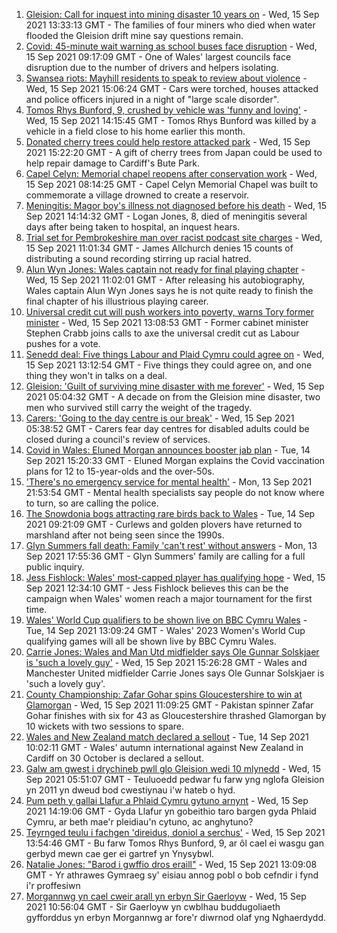 1. [Gleision: Call for inquest into mining disaster 10 years on](https://www.bbc.co.uk/news/uk-wales-58502559?at_medium=RSS&at_campaign=KARANGA) - Wed, 15 Sep 2021 13:33:13 GMT - The families of four miners who died when water flooded the Gleision drift mine say questions remain.
2. [Covid: 45-minute wait warning as school buses face disruption](https://www.bbc.co.uk/news/uk-wales-58569061?at_medium=RSS&at_campaign=KARANGA) - Wed, 15 Sep 2021 09:17:09 GMT - One of Wales' largest councils face disruption due to the number of drivers and helpers isolating.
3. [Swansea riots: Mayhill residents to speak to review about violence](https://www.bbc.co.uk/news/uk-wales-58571656?at_medium=RSS&at_campaign=KARANGA) - Wed, 15 Sep 2021 15:06:24 GMT - Cars were torched, houses attacked and police officers injured in a night of "large scale disorder".
4. [Tomos Rhys Bunford, 9, crushed by vehicle was 'funny and loving'](https://www.bbc.co.uk/news/uk-wales-58562140?at_medium=RSS&at_campaign=KARANGA) - Wed, 15 Sep 2021 14:15:45 GMT - Tomos Rhys Bunford was killed by a vehicle in a field close to his home earlier this month.
5. [Donated cherry trees could help restore attacked park](https://www.bbc.co.uk/news/uk-wales-58573775?at_medium=RSS&at_campaign=KARANGA) - Wed, 15 Sep 2021 15:22:20 GMT - A gift of cherry trees from Japan could be used to help repair damage to Cardiff's Bute Park.
6. [Capel Celyn: Memorial chapel reopens after conservation work](https://www.bbc.co.uk/news/uk-wales-58569060?at_medium=RSS&at_campaign=KARANGA) - Wed, 15 Sep 2021 08:14:25 GMT - Capel Celyn Memorial Chapel was built to commemorate a village drowned to create a reservoir.
7. [Meningitis: Magor boy's illness not diagnosed before his death](https://www.bbc.co.uk/news/uk-wales-58573694?at_medium=RSS&at_campaign=KARANGA) - Wed, 15 Sep 2021 14:14:32 GMT - Logan Jones, 8, died of meningitis several days after being taken to hospital, an inquest hears.
8. [Trial set for Pembrokeshire man over racist podcast site charges](https://www.bbc.co.uk/news/uk-wales-58571655?at_medium=RSS&at_campaign=KARANGA) - Wed, 15 Sep 2021 11:01:34 GMT - James Allchurch denies 15 counts of distributing a sound recording stirring up racial hatred.
9. [Alun Wyn Jones: Wales captain not ready for final playing chapter](https://www.bbc.co.uk/sport/rugby-union/58559156?at_medium=RSS&at_campaign=KARANGA) - Wed, 15 Sep 2021 11:02:01 GMT - After releasing his autobiography, Wales captain Alun Wyn Jones says he is not quite ready to finish the final chapter of his illustrious playing career.
10. [Universal credit cut will push workers into poverty, warns Tory former minister](https://www.bbc.co.uk/news/uk-politics-58501917?at_medium=RSS&at_campaign=KARANGA) - Wed, 15 Sep 2021 13:08:53 GMT - Former cabinet minister Stephen Crabb joins calls to axe the universal credit cut as Labour pushes for a vote.
11. [Senedd deal: Five things Labour and Plaid Cymru could agree on](https://www.bbc.co.uk/news/uk-wales-politics-58570118?at_medium=RSS&at_campaign=KARANGA) - Wed, 15 Sep 2021 13:12:54 GMT - Five things they could agree on, and one thing they won't in talks on a deal.
12. [Gleision: 'Guilt of surviving mine disaster with me forever'](https://www.bbc.co.uk/news/uk-wales-58555079?at_medium=RSS&at_campaign=KARANGA) - Wed, 15 Sep 2021 05:04:32 GMT - A decade on from the Gleision mine disaster, two men who survived still carry the weight of the tragedy.
13. [Carers: 'Going to the day centre is our break'](https://www.bbc.co.uk/news/uk-wales-58563914?at_medium=RSS&at_campaign=KARANGA) - Wed, 15 Sep 2021 05:38:52 GMT - Carers fear day centres for disabled adults could be closed during a council's review of services.
14. [Covid in Wales: Eluned Morgan announces booster jab plan](https://www.bbc.co.uk/news/uk-wales-58561783?at_medium=RSS&at_campaign=KARANGA) - Tue, 14 Sep 2021 15:20:33 GMT - Eluned Morgan explains the Covid vaccination plans for 12 to 15-year-olds and the over-50s.
15. ['There's no emergency service for mental health'](https://www.bbc.co.uk/news/uk-wales-58548746?at_medium=RSS&at_campaign=KARANGA) - Mon, 13 Sep 2021 21:53:54 GMT - Mental health specialists say people do not know where to turn, so are calling the police.
16. [The Snowdonia bogs attracting rare birds back to Wales](https://www.bbc.co.uk/news/uk-wales-58555547?at_medium=RSS&at_campaign=KARANGA) - Tue, 14 Sep 2021 09:21:09 GMT - Curlews and golden plovers have returned to marshland after not being seen since the 1990s.
17. [Glyn Summers fall death: Family 'can't rest' without answers](https://www.bbc.co.uk/news/uk-wales-58548533?at_medium=RSS&at_campaign=KARANGA) - Mon, 13 Sep 2021 17:55:36 GMT - Glyn Summers' family are calling for a full public inquiry.
18. [Jess Fishlock: Wales' most-capped player has qualifying hope](https://www.bbc.co.uk/sport/football/58572563?at_medium=RSS&at_campaign=KARANGA) - Wed, 15 Sep 2021 12:34:10 GMT - Jess Fishlock believes this can be the campaign when Wales' women reach a major tournament for the first time.
19. [Wales' World Cup qualifiers to be shown live on BBC Cymru Wales](https://www.bbc.co.uk/sport/football/58561420?at_medium=RSS&at_campaign=KARANGA) - Tue, 14 Sep 2021 13:09:24 GMT - Wales' 2023 Women's World Cup qualifying games will all be shown live by BBC Cymru Wales.
20. [Carrie Jones: Wales and Man Utd midfielder says Ole Gunnar Solskjaer is 'such a lovely guy'](https://www.bbc.co.uk/sport/av/football/58576535?at_medium=RSS&at_campaign=KARANGA) - Wed, 15 Sep 2021 15:26:28 GMT - Wales and Manchester United midfielder Carrie Jones says Ole Gunnar Solskjaer is 'such a lovely guy'.
21. [County Championship: Zafar Gohar spins Gloucestershire to win at Glamorgan](https://www.bbc.co.uk/sport/cricket/58571820?at_medium=RSS&at_campaign=KARANGA) - Wed, 15 Sep 2021 11:09:25 GMT - Pakistan spinner Zafar Gohar finishes with six for 43 as Gloucestershire thrashed Glamorgan by 10 wickets with two sessions to spare.
22. [Wales and New Zealand match declared a sellout](https://www.bbc.co.uk/sport/rugby-union/58558505?at_medium=RSS&at_campaign=KARANGA) - Tue, 14 Sep 2021 10:02:11 GMT - Wales' autumn international against New Zealand in Cardiff on 30 October is declared a sellout.
23. [Galw am gwest i drychineb pwll glo Gleision wedi 10 mlynedd](https://www.bbc.co.uk/newyddion/58545852?at_medium=RSS&at_campaign=KARANGA) - Wed, 15 Sep 2021 05:51:07 GMT - Teuluoedd pedwar fu farw yng nglofa Gleision yn 2011 yn dweud bod cwestiynau i'w hateb o hyd.
24. [Pum peth y gallai Llafur a Phlaid Cymru gytuno arnynt](https://www.bbc.co.uk/newyddion/58571856?at_medium=RSS&at_campaign=KARANGA) - Wed, 15 Sep 2021 14:19:06 GMT - Gyda Llafur yn gobeithio taro bargen gyda Phlaid Cymru, ar beth mae'r pleidiau'n cytuno, ac anghytuno?
25. [Teyrnged teulu i fachgen 'direidus, doniol a serchus'](https://www.bbc.co.uk/newyddion/58568383?at_medium=RSS&at_campaign=KARANGA) - Wed, 15 Sep 2021 13:54:46 GMT - Bu farw Tomos Rhys Bunford, 9, ar ôl cael ei wasgu gan gerbyd mewn cae ger ei gartref yn Ynysybwl.
26. [Natalie Jones: "Barod i gwffio dros eraill"](https://www.bbc.co.uk/newyddion/58562478?at_medium=RSS&at_campaign=KARANGA) - Wed, 15 Sep 2021 13:09:08 GMT - Yr athrawes Gymraeg sy' eisiau annog pobl o bob cefndir i fynd i'r proffesiwn
27. [Morgannwg yn cael cweir arall yn erbyn Sir Gaerloyw](https://www.bbc.co.uk/newyddion/58572029?at_medium=RSS&at_campaign=KARANGA) - Wed, 15 Sep 2021 10:56:04 GMT - Sir Gaerloyw yn cwblhau buddugoliaeth gyfforddus yn erbyn Morgannwg ar fore'r diwrnod olaf yng Nghaerdydd.
